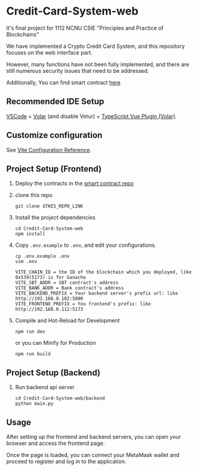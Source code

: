 # Credit-Card-System-web

It's final project for 1112 NCNU CSIE "Principles and Practice of Blockchains"

We have implemented a Crypto Credit Card System, and this repository focuses on the web interface part.

However, many functions have not been fully implemented, and there are still numerous security issues that need to be addressed.

Additionally, You can find smart contract [here]()

## Recommended IDE Setup

[VSCode](https://code.visualstudio.com/) + [Volar](https://marketplace.visualstudio.com/items?itemName=Vue.volar) (and disable Vetur) + [TypeScript Vue Plugin (Volar)](https://marketplace.visualstudio.com/items?itemName=Vue.vscode-typescript-vue-plugin).

## Customize configuration

See [Vite Configuration Reference](https://vitejs.dev/config/).

## Project Setup (Frontend)

1. Deploy the contracts in the [smart contract repo]()
2. clone this repo
    ```
    git clone $THIS_REPO_LINK
    ```
3. Install the project dependencies
    ```
    cd Credit-Card-System-web
    npm install
    ```
4. Copy `.env.example` to `.env`, and edit your configurations.
    ```
    cp .env.example .env
    vim .env
    ```

    ```
    VITE_CHAIN_ID = the ID of the blockchain which you deployed, like 0x539(5173) is for Ganache
    VITE_SBT_ADDR = SBT contract's address
    VITE_BANK_ADDR = Bank contract's address
    VITE_BACKEND_PREFIX = Your backend server's prefix url: like http://192.168.0.102:5000
    VITE_FRONTEND_PREFIX = You frontend's prefix: like http://192.168.0.112:5173
    ```
5. Compile and Hot-Reload for Development
    ```
    npm run dev
    ```

    or you can Minify for Production

    ```
    npm run build
    ```

## Project Setup (Backend)

1. Run backend api server
    ```
    cd Credit-Card-System-web/backend
    python main.py
    ```

## Usage

After setting up the frontend and backend servers, you can open your browser and access the frontend page.

Once the page is loaded, you can connect your MetaMask wallet and proceed to register and log in to the application.
